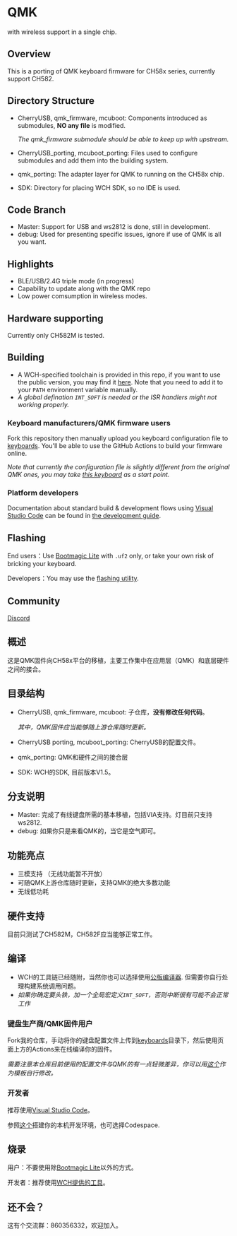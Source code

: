 # QMK

with wireless support in a single chip.

## Overview

This is a porting of QMK keyboard firmware for CH58x series, currently support CH582.

## Directory Structure

- CherryUSB, qmk_firmware, mcuboot: Components introduced as submodules, **NO any file** is modified. 

  *The qmk_firmware submodule should be able to keep up with upstream.*
- CherryUSB_porting, mcuboot_porting: Files used to configure submodules and add them into the building system.
- qmk_porting: The adapter layer for QMK to running on the CH58x chip.
- SDK: Directory for placing WCH SDK, so no IDE is used.

## Code Branch

- Master: Support for USB and ws2812 is done, still in development.
- debug: Used for presenting specific issues, ignore if use of QMK is all you want.

## Highlights

- BLE/USB/2.4G triple mode (in progress)
- Capability to update along with the QMK repo
- Low power comsumption in wireless modes.

## Hardware supporting

Currently only CH582M is tested.

## Building

- A WCH-specified toolchain is provided in this repo, if you want to use the public version, you may find it [here](https://xpack.github.io/blog/2019/07/31/riscv-none-embed-gcc-v8-2-0-3-1-released). Note that you need to add it to your `PATH` environment variable manually.
- *A global defination `INT_SOFT` is needed or the ISR handlers might not working properly.*

### Keyboard manufacturers/QMK firmware users

Fork this repository then manually upload you keyboard configuration file to [keyboards](../../../tree/via/qmk_porting/keyboards). You'll be able to use the GitHub Actions to build your firmware online.

*Note that currently the configuration file is slightly different from the original QMK ones, you may take [this keyboard](../../../tree/via/qmk_porting/keyboards/m2wired) as a start point.*

### Platform developers

Documentation about standard build & development flows using [Visual Studio Code](https://code.visualstudio.com/) can be found in [the development guide](./VSCODE_DEVELOPMENT.md).

## Flashing

End users：Use [Bootmagic Lite](https://docs.qmk.fm/#/feature_bootmagic?id=bootmagic-lite) with `.uf2` only, or take your own risk of bricking your keyboard.

Developers：You may use the [flashing utility](http://www.wch.cn/downloads/WCHISPTool_Setup_exe.html).

## Community

[Discord](https://discord.gg/kaH6eRUFZS)

## 概述

这是QMK固件向CH58x平台的移植，主要工作集中在应用层（QMK）和底层硬件之间的接合。

## 目录结构

- CherryUSB, qmk_firmware, mcuboot: 子仓库，**没有修改任何代码**。

  *其中，QMK固件应当能够随上游仓库随时更新。*
- CherryUSB porting, mcuboot_porting: CherryUSB的配置文件。
- qmk_porting: QMK和硬件之间的接合层
- SDK: WCH的SDK, 目前版本V1.5。

## 分支说明

- Master: 完成了有线键盘所需的基本移植，包括VIA支持。灯目前只支持ws2812.
- debug: 如果你只是来看QMK的，当它是空气即可。

## 功能亮点

- 三模支持 （无线功能暂不开放）
- 可随QMK上游仓库随时更新，支持QMK的绝大多数功能
- 无线低功耗

## 硬件支持

目前只测试了CH582M，CH582F应当能够正常工作。

## 编译

- WCH的工具链已经随附，当然你也可以选择使用[公版编译器](https://xpack.github.io/blog/2019/07/31/riscv-none-embed-gcc-v8-2-0-3-1-released). 但需要你自行处理构建系统调用问题。
- *如果你确定要头铁，加一个全局宏定义`INT_SOFT`，否则中断很有可能不会正常工作*

### 键盘生产商/QMK固件用户

Fork我的仓库，手动将你的键盘配置文件上传到[keyboards](qmk_port_ch582/tree/via/qmk_porting/keyboards)目录下，然后使用页面上方的Actions来在线编译你的固件。

*需要注意本仓库目前使用的配置文件与QMK的有一点轻微差异，你可以用[这个](qmk_port_ch582/tree/via/qmk_porting/keyboards/m2wired)作为模板自行修改。*

### 开发者

推荐使用[Visual Studio Code](https://code.visualstudio.com/)。

参照[这个](./VSCODE_DEVELOPMENT.md)搭建你的本机开发环境，也可选择Codespace.

## 烧录

用户：不要使用除[Bootmagic Lite](https://docs.qmk.fm/#/feature_bootmagic?id=bootmagic-lite)以外的方式。

开发者：推荐使用[WCH提供的工具](http://www.wch.cn/downloads/WCHISPTool_Setup_exe.html)。

## 还不会？

这有个交流群：860356332，欢迎加入。

